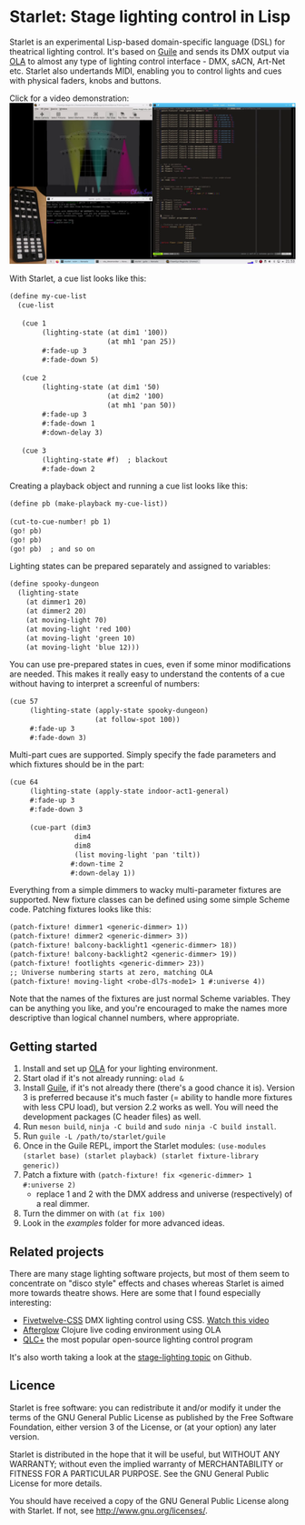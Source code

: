 Starlet: Stage lighting control in Lisp
=======================================

Starlet is an experimental Lisp-based domain-specific language (DSL) for
theatrical lighting control.  It's based on
[Guile](https://www.gnu.org/software/guile/) and sends its DMX output via
[OLA](https://openlighting.org) to almost any type of lighting control
interface - DMX, sACN, Art-Net etc.  Starlet also undertands MIDI, enabling you
to control lights and cues with physical faders, knobs and buttons.

Click for a video demonstration:
[![Video demonstration](screenshot.png)](https://vimeo.com/520547229)

With Starlet, a cue list looks like this:

```
(define my-cue-list
  (cue-list

   (cue 1
        (lighting-state (at dim1 '100))
                        (at mh1 'pan 25))
        #:fade-up 3
        #:fade-down 5)

   (cue 2
        (lighting-state (at dim1 '50)
                        (at dim2 '100)
                        (at mh1 'pan 50))
        #:fade-up 3
        #:fade-down 1
        #:down-delay 3)

   (cue 3
        (lighting-state #f)  ; blackout
        #:fade-down 2
```

Creating a playback object and running a cue list looks like this:

```
(define pb (make-playback my-cue-list))

(cut-to-cue-number! pb 1)
(go! pb)
(go! pb)
(go! pb)  ; and so on
```

Lighting states can be prepared separately and assigned to variables:

```
(define spooky-dungeon
  (lighting-state
    (at dimmer1 20)
    (at dimmer2 20)
    (at moving-light 70)
    (at moving-light 'red 100)
    (at moving-light 'green 10)
    (at moving-light 'blue 12)))
```

You can use pre-prepared states in cues, even if some minor modifications are
needed.  This makes it really easy to understand the contents of a cue without
having to interpret a screenful of numbers:

```
(cue 57
     (lighting-state (apply-state spooky-dungeon)
                     (at follow-spot 100))
     #:fade-up 3
     #:fade-down 3)
```

Multi-part cues are supported.  Simply specify the fade parameters and which
fixtures should be in the part:

```
(cue 64
     (lighting-state (apply-state indoor-act1-general)
     #:fade-up 3
     #:fade-down 3

     (cue-part (dim3
                dim4
                dim8
                (list moving-light 'pan 'tilt))
               #:down-time 2
               #:down-delay 1))
```


Everything from a simple dimmers to wacky multi-parameter fixtures are
supported.  New fixture classes can be defined using some simple Scheme code.
Patching fixtures looks like this:

```
(patch-fixture! dimmer1 <generic-dimmer> 1))
(patch-fixture! dimmer2 <generic-dimmer> 3))
(patch-fixture! balcony-backlight1 <generic-dimmer> 18))
(patch-fixture! balcony-backlight2 <generic-dimmer> 19))
(patch-fixture! footlights <generic-dimmer> 23))
;; Universe numbering starts at zero, matching OLA
(patch-fixture! moving-light <robe-dl7s-mode1> 1 #:universe 4))
```

Note that the names of the fixtures are just normal Scheme variables.  They can
be anything you like, and you're encouraged to make the names more descriptive
than logical channel numbers, where appropriate.

Getting started
---------------

1. Install and set up [OLA](https://openlighting.org) for your lighting
   environment.
2. Start olad if it's not already running: `olad &`
3. Install [Guile](https://www.gnu.org/software/guile/), if it's not already
   there (there's a good chance it is).  Version 3 is preferred because it's
   much faster (= ability to handle more fixtures with less CPU load), but
   version 2.2 works as well.  You will need the development packages (C header
   files) as well.
4. Run `meson build`, `ninja -C build` and `sudo ninja -C build install`.
5. Run `guile -L /path/to/starlet/guile`
6. Once in the Guile REPL, import the Starlet modules: `(use-modules (starlet
   base) (starlet playback) (starlet fixture-library generic))`
7. Patch a fixture with `(patch-fixture! fix <generic-dimmer> 1 #:universe 2)`
   - replace 1 and 2 with the DMX address and universe (respectively) of a real
   dimmer.
8. Turn the dimmer on with `(at fix 100)`
9. Look in the _examples_ folder for more advanced ideas.


Related projects
----------------

There are many stage lighting software projects, but most of them seem to
concentrate on "disco style" effects and chases whereas Starlet is aimed more
towards theatre shows.  Here are some that I found especially interesting:


* [Fivetwelve-CSS](https://github.com/beyondscreen/fivetwelve-css) DMX lighting
  control using CSS. [Watch this video](https://www.youtube.com/watch?v=ani_MOZt5_c)
* [Afterglow](https://github.com/Deep-Symmetry/afterglow) Clojure live coding
  environment using OLA
* [QLC+](https://qlcplus.org/) the most popular open-source lighting control
  program

It's also worth taking a look at the
[stage-lighting topic](https://github.com/topics/stage-lighting) on Github.


Licence
-------

Starlet is free software: you can redistribute it and/or modify it under the
terms of the GNU General Public License as published by the Free Software
Foundation, either version 3 of the License, or (at your option) any later
version.

Starlet is distributed in the hope that it will be useful, but WITHOUT ANY
WARRANTY; without even the implied warranty of MERCHANTABILITY or FITNESS FOR A
PARTICULAR PURPOSE.  See the GNU General Public License for more details.

You should have received a copy of the GNU General Public License along with
Starlet.  If not, see <http://www.gnu.org/licenses/>.
